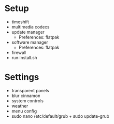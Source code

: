 # Setup
- timeshift
- multimedia codecs
- update manager
  - Preferences: flatpak
- software manager
  - Preferences: flatpak
- firewall
- run install.sh

# Settings
- transparent panels
- blur cinnamon
- system controls
- weather
- menu config
- sudo nano /etc/default/grub + sudo update-grub
